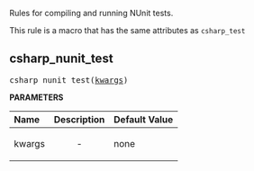 <!-- Generated with Stardoc: http://skydoc.bazel.build -->

Rules for compiling and running NUnit tests.

This rule is a macro that has the same attributes as `csharp_test`

<a id="csharp_nunit_test"></a>

## csharp_nunit_test

<pre>
csharp_nunit_test(<a href="#csharp_nunit_test-kwargs">kwargs</a>)
</pre>



**PARAMETERS**


| Name  | Description | Default Value |
| :------------- | :------------- | :------------- |
| <a id="csharp_nunit_test-kwargs"></a>kwargs |  <p align="center"> - </p>   |  none |


